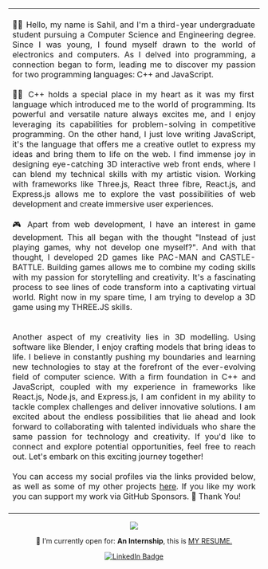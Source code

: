 <div align="center">

<!-- <a href="https://sahilk027-projects.vercel.app/" target="_blank"><img src="https://github.com/SahilK-027/Sahilk-027/assets/104154041/dbdc46d5-0ae2-4e1c-b092-04bf442f8c29" /></a> -->
	
<!-- <img src="https://github.com/hhpr98/hhpr98/blob/main/gif/barloading.gif"> -->
<table width="100px">
    <tbody>
        <tr align="justify">
		<td>
		<br>
		🙋🏻 Hello, my name is Sahil, and I'm a third-year undergraduate student pursuing a Computer Science and Engineering degree. Since I was young, I found myself drawn to the world of electronics and computers. As I delved into programming, a connection began to form, leading me to discover my passion for two programming languages: C++ and JavaScript.
		<br>
		<br>
🧑‍💻 C++ holds a special place in my heart as it was my first language which introduced me to the world of programming. Its powerful and versatile nature always excites me, and I enjoy leveraging its capabilities for problem-solving in competitive programming. On the other hand, I just love writing JavaScript, it's the language that offers me a creative outlet to express my ideas and bring them to life on the web. I find immense joy in designing eye-catching 3D interactive web front ends, where I can blend my technical skills with my artistic vision. Working with frameworks like Three.js, React three fibre, React.js, and Express.js allows me to explore the vast possibilities of web development and create immersive user experiences.
		<br>
		<br>
🎮 Apart from web development, I have an interest in game development. This all began with the thought "Instead of just playing games, why not develop one myself?". And with that thought, I developed 2D games like PAC-MAN and CASTLE-BATTLE. Building games allows me to combine my coding skills with my passion for storytelling and creativity. It's a fascinating process to see lines of code transform into a captivating virtual world. Right now in my spare time, I am trying to develop a 3D game using my THREE.JS skills.
		<br>
		<br>
		<br>
<!--
<table align="center" >
<tr>
<td>(1)</td>
<td><a href="https://sahilk-027-pacmam.netlify.app/"><img width="200" src = "https://github.com/SahilK-027/Sahilk-027/assets/104154041/7670df46-7978-4674-9726-8f59a3750277" alt = "Img"></a></td>
<td><a href="https://sahilk-027-pacmam.netlify.app/">PAC-MAN</a><br/></td>
<td>(2)</td>
<td><a href="https://sahilk-027-castle-battle.netlify.app/"><img width="200" src = "https://github.com/SahilK-027/Sahilk-027/assets/104154041/0a98df0b-8d75-43f4-9e2f-7c99a4c0a9c5" alt = "img"></a></td>
<td><a href="https://sahilk-027-castle-battle.netlify.app/">Castle Battle</a><br/></td>
</tr>
</table>
-->		
Another aspect of my creativity lies in 3D modelling. Using software like Blender, I enjoy crafting models that bring ideas to life. I believe in constantly pushing my boundaries and learning new technologies to stay at the forefront of the ever-evolving field of computer science. With a firm foundation in C++ and JavaScript, coupled with my experience in frameworks like React.js, Node.js, and Express.js, I am confident in my ability to tackle complex challenges and deliver innovative solutions. I am excited about the endless possibilities that lie ahead and look forward to collaborating with talented individuals who share the same passion for technology and creativity. If you'd like to connect and explore potential opportunities, feel free to reach out. Let's embark on this exciting journey together!
		<br>
		<br>
		You can access my social profiles via the links provided below, as well as some of my other projects <a href="https://sk027.vercel.app/">here</a>. If you like my work you can support my work via GitHub Sponsors. 💜 Thank You! 
		<br>
		<br>
		</td>
	 </tr>
    </tbody>
</table>
	
<!-- ![Top Langs](https://github-readme-stats.vercel.app/api/top-langs/?username=SahilK-027&theme=tokyonight) -->
	
<!-- <img src="https://github.com/hhpr98/hhpr98/blob/main/gif/barloading.gif"> -->
	
<span align="center">
<img src="https://readme-typing-svg.herokuapp.com?lines=Computer+Science+Engineering+Student;Exploring+and+Learning+New+Technologies&center=true&width=500&height=50">
</span>

<!--![GitHub Stats](https://github-readme-stats.vercel.app/api?username=sahilk-027&theme=tokyonight&show_icons=true)-->

🤔 I’m currently open for: <b>An Internship</b>, this is <a href="https://github.com/SahilK-027/Sahilk-027/files/12207320/Resume-Current.pdf" target="_blank">MY RESUME.</a>

<div id="badges" align="center">
  <a href="https://www.linkedin.com/in/sahil-kandhare-661b99226/"><img src="https://img.shields.io/badge/LinkedIn-blue?style=for-the-badge&logo=linkedin&logoColor=white" alt="LinkedIn Badge"/></a>
</div>

</div>
